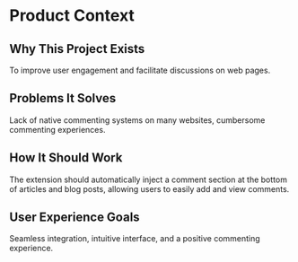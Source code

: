 # Product Context

## Why This Project Exists

To improve user engagement and facilitate discussions on web pages.

## Problems It Solves

Lack of native commenting systems on many websites, cumbersome commenting experiences.

## How It Should Work

The extension should automatically inject a comment section at the bottom of articles and blog posts, allowing users to easily add and view comments.

## User Experience Goals

Seamless integration, intuitive interface, and a positive commenting experience.
